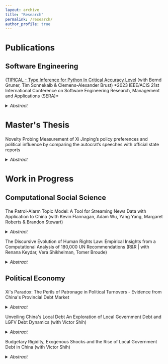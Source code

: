 ```yaml
---
layout: archive
title: "Research"
permalink: /research/
author_profile: true
---
```


<script async src="https://www.googletagmanager.com/gtag/js?id=G-JXH49J0PEN"></script>
<script>
  window.dataLayer = window.dataLayer || [];
  function gtag(){dataLayer.push(arguments);}
  gtag('js', new Date());

  gtag('config', 'G-JXH49J0PEN');
</script> 

<h2 style="font-size:26px; ">Publications</h2>

<p>
<p>
<h3 style="font-size:22px; ">Software Engineering</h2>

<p>
<p>
(<a href = "https://www.computer.org/csdl/proceedings-article/sera/2023/10197800/1PlnISVXqJW">TIPICAL - Type Inference for Python In Critical Accuracy Level</a> (with Bernd Gruner, Tim Sonnekalb & Clemens-Alexander Brust)
*2023 IEEE/ACIS 21st International Conference on Software Engineering Research, Management and Applications (SERA)*
<details>
  <summary><i>Abstract</i></summary>

Type inferenc
e methods based on deep learning are becoming increasingly popular as they aim to compensate for the drawbacks of static and dynamic analysis approaches, such as high uncertainty. However, their practical application is still debatable due to several intrinsic issues such as code from different software domains will involve data types that are unknown to the type inference system. In order to overcome these problems and gain high-confidence predictions, we thus present TIPICAL, a method that combines deep similarity learning with novelty detection. We show that our method can better predict data types in high confidence by successfully filtering out unknown and inaccurate predicted data types and achieving higher F1 scores to the state-of-the-art type inference method Type4Py. Additionally, we investigate how different software domains and data type frequencies may affect the results of our method.
</details>

<p>
<p>



<h2 style="font-size:26px; "> Master's Thesis</h2>

<p>
<p>
  
Novelty Probing
Measurement of Xi Jinping’s policy preferences and political influence by comparing the autocrat’s speeches with official state reports 
<details>
  <summary><i>Abstract</i></summary>

The leader’s preferences shape policy outcomes, however, the lack of accurate tools to measure the leader’s priorities, especially among autocrats, leads to overlooking these preferences as part of elite decision-making processes. To solve that, this paper introduces Novelty Probing, a new method for measuring the policy priorities of political elites across topics, and their influence on the same topics. This framework quantifies the novelty and influence of a leader’s ideas by utilizing semantic similarity between sentence embeddings to assess the deviation of their speeches from official propaganda, constructing indices for a leader’s novelty, and influence across policy topics. The Novelty and Influence indices are combined to create the Dominance Index, a metric for a leader’s ability to implement their novelty into policymaking. The paper exemplifies the method in the field of Chinese elite politics, by applying the Novelty Probing framework to Xi Jinping, using a corpus of Xi’s speeches and 179823 China’s State-Councilissued communications. Hence, this study measures Xi’s policy novelty, level of influence, and dominance over China. To represent the usage of the measures, the paper provides five empirical results to study patterns of Chinese elite politics. First, Novelty Probing is used for a mini case study of the effect of Xi on Health policy, by highlighting key speeches, and policy documents affected by these speeches. Second, the method is employed to reveal temporal patterns in Chinese elite politics. Third, Novelty Probing constructs a quantitative case for comparison Between Xi and Li Keqiang, the primer of China, and indices are used to study Xi’s consolidation of power after the 19th Party Congress. Fourth, the author conducts audience analysis for Xi’s speeches. Fifth, the framework aggregated evidence that indicates Xi has only minor dominance over foreign policy making in China.
</details>

<p>
<p>


<h2 style="font-size:26px; ">Work in Progress</h2>
<p>
<p>


<h3 style="font-size:22px; ">Computational Social Science</h2>


The Patrol-Alarm Topic Model: A Tool for Streaming News Data with Application to China (with Kevin Flannagan, Adam Wu, Yang Yang, Margaret Roberts & Brandon Stewart)

<details>
  <summary><i>Abstract</i></summary>

Contemporary news sources and online social platforms are dynamic. An abundance of new documents arrives daily in a stream. This ever-changing content forces analysts to make an unpalatable choice when new documents come in: fit the model only on past documents—foregoing using new documents to identify emerging topics—or create entirely new models each time—risking results being incomparable with previously fit models. We tackle this problem in the context of a large, daily-updated corpus of Chinese newspaper articles. An example of our interface is shown below.

Drawing on theories of news media behavior (Boydstun 2013), we develop the “Patrol-Alarm Topic Model.”  The P-A Topic Model captures patrol topics—those that reoccur regularly in the news cycle—and alarm topics which emerge suddenly due to current events.  Unlike standard topic models, the P-A topic model can handle a streaming document-source.  While patrol topics are assumed to stay constant, alarm topics are able to be created at weekly intervals, capturing new and emerging stories.
The workflow for the P-A topic model has four major steps: initializing patrol topics, classifying new documents, merging the topics, and visualizing the result. It is a human-in-the-loop style model with substantial oversight from domain experts.

In the initializing step, we either start with a list of documents generated by a domain expert or generate a list of our own.  To initialize a list from scratch we use a BERT-based single-membership topic model inspired by BERTopic (Maarten 2022). We  preprocess and embed the documents using a sentence embedding model, followed by dimensionality reduction using the UMAP algorithm.  We then use the single-membership algorithmic clustering model, HDBSCAN, on a substantial initial corpus of documents to generate initial clusters. The clusters are given provisional labels using GPT that are validated by a domain expert.  We then group these topics to find intuitive and relevant patrol topics for our model.  Finally documents are assigned to these topics using a zero-shot GPT labeling strategy (this ensures that even if the topics are changed by the domain expert or augmented, there is a uniform strategy for classifying them). Next is the classifying new documents step. As new document chunks arrive, we connect new observations with existing topics based on proximity to the closest topic exemplar.  Documents that have nearest neighbors that are majority from previous models, and below the median distance to these topic exemplars are directly assigned to previous topic.  Next we merge the newly created topics to existing ones in the model where appropriate. A best-of-three recommendation system is implemented to link the new model topics with older ones providing recommendations that are judged by domain experts. These links enable the continuity of the news cycle topics for each iteration while distinguishing the novel topics for each chunk. This iterative process is repeated as each new batch of data enters into the system. Finally we visualize the model (including the merges) as shown in our prototype above. 
To illustrate the effectiveness of our approach, we developed a product specially made for China analysts using data from millions of Chinese newspapers written between 2012 and 2024.  Our interactive product allows analysts to explore common “patrol” news cycle topics, observing their prevalence each week. Additionally, it highlights unique “alarm” topics specific to each week, providing a comprehensive understanding of events unfolding in each week of the news cycle in China. Thus, the analyst could study the repetitive patterns of the news as well as focus on the dynamics of the discourse in specific short periods of time.  So far, we have fit the model and developed the interactive product.
</details>

<p>
<p>


The Discursive Evolution of Human Rights Law: Empirical Insights from a Computational Analysis of 180,000 UN Recommendations  (R&R | with Renana Keydar, Vera Shikhelman, Tomer Broude)
<details>
  <summary><i>Abstract</i></summary>

Building on an independent database of 180,000 UN recommendations and a novel computational method, we present the most comprehensive study of HR debates to date. We develop a unique empirical model that measures topical density of discourse. This innovative instrument measures the discursive activity of UN HR bodies through a machine-learning textual analysis of their outputs, offering a dynamic map of evolving trends in human rights, both over time (diachronically) and across different mechanisms (synchronically) within the UN HR ecosystem. Leveraging this comprehensive dataset and sophisticated computational methodologies, we identify which protected groups are central to different mechanisms’ attention and highlight the major human rights issues that have witnessed significant changes in attention. Our research presents significant findings on the density of UN HR discourse and its implications for two major debates in the field of human rights law – HR proliferation and the structural critique of UN HR bodies. 
</details>

<p>
<p>


<h3 style="font-size:22px; ">Political Economy</h2>

<p>
<p>


Xi's Paradox: The Perils of Patronage in Political Turnovers - Evidence from China's Provincial Debt Market
<details>
  <summary><i>Abstract</i></summary>

Political connections are frequently discussed in political economy literature as influential factors that contribute to positive outcomes for leaders and their constituents. Nevertheless, scholars argue that when local government leaders are too closely tied to the central government, it may result in suboptimal economic behavior. Consequently, tension arises between the advantages of political ties, such as promotion and increased benefits from the central government, and the potential political costs suffered by the leader's constituency for paying back to his patron. This study aims to unravel this paradox by examining evidence from Chinese provincial leadership, utilizing high-frequency bond data to measure the perceived risk shift in the market following provincial party secretary turnovers. The two-way fixed effects model reveals a noteworthy finding of 25.8 basis points decrease in market price associated with the turnover of a leader personally connected to the supreme leader of China, Xi Jinping, as opposed to a leader with no ties to Xi. This suggests that the market interprets a higher risk when a leader is connected, undermining the effectiveness of their governance over the province's economy. In essence, this study provides empirical evidence that a leader's political connections may erode the market's trust, driven by political commitments that diverge from the interests of the local economy.
</details>

<p>
<p>
  
Unveiling China's Local Debt 
An Exploration of Local Government Debt and LGFV Debt Dynamics (with Victor Shih)
<details>
  <summary><i>Abstract</i></summary>

By collecting data on all bonds issued by local governments and local government financing vehicles, this paper documents the relentless rise of local government debt in China, which has increased by over 3.5-fold since 2017. For 12 of China’s provinces, average monthly debt servicing, which combines bond maturity and interest payments, has surpassed 100% of monthly provincial revenue. For another 15 provinces, debt servicing has surpassed 50% of monthly revenue. This debt is increasingly a drag on growth and an accelerant for regional inequality, which will require substantial intervention from the central government to resolve.
</details>

<p>
<p>


Budgetary Rigidity, Exogenous Shocks and the Rise of Local Government Debt in China (with Victor Shih)
<details>
  <summary><i>Abstract</i></summary>

Local government debt in China, by various calculations, has reached 90% of GDP, among some of the highest subnational debt in the world.  It also rose in a short window of time, mainly since 2012.  We hypothesize that fiscal rigidities caused by tax centralization in 1994 and slower revenue growth since 2008 led to local inability to deal with exogenous shocks which boosted expenditures and depleted revenue.  Short of a true catastrophe, the central government has been unwilling to provide  extraordinary budgetary support when natural disasters struck.  Nursing central fiscal strength continued to be a high priority for China’s leaders through two administrations.  We first scrape over 30 thousand local bond issuance announcements to create a dynamic picture of provincial level debt increase.  We further use satellite and official data on flooding to create a monthly data set of flooding across provinces.  We find that flooding in a province led to a rise in issuance in the following monthes of the local government debt, suggesting willful fiscal rigidity to preserve the central government’s fiscal resources. 
</details>

<p>
<p>

